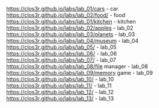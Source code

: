 https://clos3r.github.io/labs/lab_01/cars - car
https://clos3r.github.io/labs/lab_02/food/ - food
https://clos3r.github.io/labs/lab_01/kitchen - kitchen
https://clos3r.github.io/labs/lab_02/apples - lab_02
https://clos3r.github.io/labs/lab_03/planets - lab_03
https://clos3r.github.io/labs/lab_04/museum - lab_04
https://clos3r.github.io/labs/lab_05/ - lab_05
https://clos3r.github.io/labs/lab_06/ - lab_06
https://clos3r.github.io/labs/lab_07/ - lab_07
https://clos3r.github.io/labs/lab_08/file manager - lab_08
https://clos3r.github.io/labs/lab_09/memory game - lab_09
https://clos3r.github.io/labs/lab_10/ - lab_10
https://clos3r.github.io/labs/lab_11/ - lab_11
https://clos3r.github.io/labs/lab_12/ - lab_12
https://clos3r.github.io/labs/lab_13/ - lab_13
